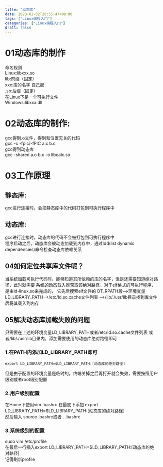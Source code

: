 ```yaml
---
title: "动态库"
date: 2023-02-02T20:55:47+08:00
tags: ["Linux编程入门"]
categories: ["Linux编程入门"]
draft: false
---
```

# 01动态库的制作
命名规则  
Linux:libxxx.so  
lib:前缀（固定）  
xxx:库的名字 自己起  
.so:后缀（固定）  
在Linux下是一个可执行文件  
Windows:libxxx.dll  

# 02动态库的制作:  
gcc得到.o文件，得到和位置无关的代码  
gcc -c -fpic/-fPIC a.c b.c  
gcc得到动态库  
gcc -shared a.o b.o -o libcalc.so 

# 03工作原理
## 静态库:
gcc进行连接时，会把静态库中的代码打包到可执行程序中  
## 动态库:
gcc进行连接时，动态库的代码不会被打包到可执行程序中  
程序启动之后，动态库会被动态加载到内存中，通过ldd(list dynamic dependencies)命令检查动态库依赖关系  

## 04如何定位共享库文件呢？  
当系统加载可执行代码时，能够知道其所依赖的库的名字，但是还需要知道绝对路径，此时就需要
系统的动态载入器获取该绝对路径。对于elf格式的可执行程序，是由ld-linux.so来完成的，
它先后搜索elf文件的 DT_RPATH段-->环境变量LD_LIBRARY_PATH-->/etc/ld.so.cache文件列表
-->/lib/./usr/lib目录找到库文件后将其载入到内存

## 05解决动态库加载失败的问题
只需要在上述的环境变量LD_LIBRARY_PATH或者/etc/ld.so.cache文件列表
或者/lib/./usr/lib目录内，添加需要使用的动态库绝对路径即可

### 1.在PATH内添加LD_LIBRARY_PATH即可
```shell
export LD_LIBRARY_PATH=$LD_LIBRARY_PATH:[动态库的绝对路径]
```
但是由于配置的环境变量是临时的，终端关掉之后再打开就会失效，需要按照用户级别或者root级别配置


### 2.用户级别配置  
在Home下使用vim .bashrc 在最底下添加 export LD_LIBRARY_PATH=$LD_LIBRARY_PATH:[动态库的绝对路径]  
然后输入 source .bashrc或者 . .bashrc

### 3.系统级别的配置
sudo vim /etc/profile  
在最后一行插入export LD_LIBRARY_PATH=$LD_LIBRARY_PATH:[动态库的绝对路径]  
记得刷新profile 
